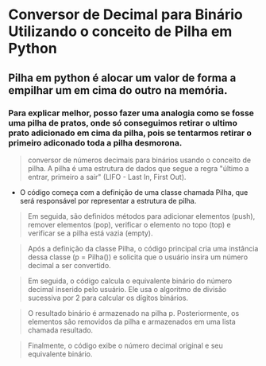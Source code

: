 # Conversor de Decimal para Binário Utilizando o conceito de Pilha em Python
## Pilha em python é alocar um valor de forma a empilhar um em cima do outro na memória.
### Para explicar melhor, posso fazer uma analogia como se fosse uma pilha de pratos, onde só conseguimos retirar o ultimo prato adicionado em cima da pilha, pois se tentarmos retirar o primeiro adiconado toda a pilha desmorona.

>  conversor de números decimais para binários usando o conceito de pilha. A pilha é uma estrutura de dados que segue a regra "último a entrar, primeiro a sair" (LIFO - Last In, First Out).

-  O código começa com a definição de uma classe chamada Pilha, que será responsável por representar a estrutura de pilha. 

> Em seguida, são definidos métodos para adicionar elementos (push), remover elementos (pop), verificar o elemento no topo (top) e verificar se a pilha está vazia (empty).

> Após a definição da classe Pilha, o código principal cria uma instância dessa classe (p = Pilha()) e solicita que o usuário insira um número decimal a ser convertido.

> Em seguida, o código calcula o equivalente binário do número decimal inserido pelo usuário. Ele usa o algoritmo de divisão sucessiva por 2 para calcular os dígitos binários.

> O resultado binário é armazenado na pilha p. Posteriormente, os elementos são removidos da pilha e armazenados em uma lista chamada resultado.

> Finalmente, o código exibe o número decimal original e seu equivalente binário.